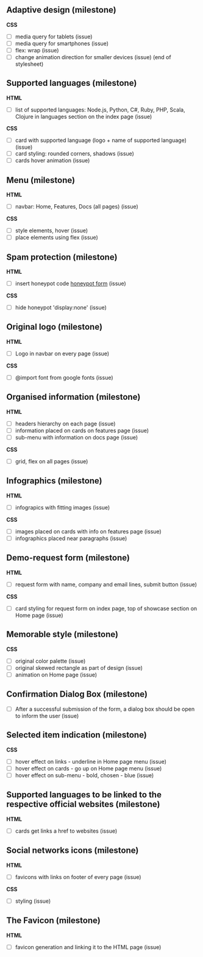 ## Adaptive design (milestone)

**CSS**

- [ ] media query for tablets (issue)
- [ ] media query for smartphones (issue)
- [ ] flex: wrap (issue)
- [ ] change animation direction for smaller devices (issue)
      (end of stylesheet)

## Supported languages (milestone)

**HTML**

- [ ] list of supported languages: Node.js, Python, C#, Ruby, PHP, Scala, Clojure in languages section on the index page (issue)

**CSS**

- [ ] card with supported language (logo + name of supported language) (issue)
- [ ] card styling: rounded corners, shadows (issue)
- [ ] cards hover animation (issue)

## Menu (milestone)

**HTML**

- [ ] navbar: Home, Features, Docs (all pages) (issue)

**CSS**

- [ ] style elements, hover (issue)
- [ ] place elements using flex (issue)

## Spam protection (milestone)

**HTML**

- [ ] insert honeypot code [honeypot form](https://zinoui.com/blog/protect-web-forms-from-spam#honey-pot) (issue)

**CSS**

- [ ] hide honeypot 'display:none' (issue)

## Original logo (milestone)

**HTML**

- [ ] Logo in navbar on every page (issue)

**CSS**

- [ ] @import font from google fonts (issue)

## Organised information (milestone)

**HTML**

- [ ] headers hierarchy on each page (issue)
- [ ] information placed on cards on features page (issue)
- [ ] sub-menu with information on docs page (issue)

**CSS**

- [ ] grid, flex on all pages (issue)

## Infographics (milestone)

**HTML**

- [ ] infograpics with fitting images (issue)

**CSS**

- [ ] images placed on cards with info on features page (issue)
- [ ] infographics placed near paragraphs (issue)

## Demo-request form (milestone)

**HTML**

- [ ] request form with name, company and email lines, submit button (issue)

**CSS**

- [ ] card styling for request form on index page, top of showcase section on Home page (issue)

## Memorable style (milestone)

**CSS**

- [ ] original color palette (issue)
- [ ] original skewed rectangle as part of design (issue)
- [ ] animation on Home page (issue)

## Confirmation Dialog Box (milestone)

- [ ] After a successful submission of the form, a dialog box should be open to inform the user (issue)

## Selected item indication (milestone)

**CSS**

- [ ] hover effect on links - underline in Home page menu (issue)
- [ ] hover effect on cards - go up on Home page menu (issue)
- [ ] hover effect on sub-menu - bold, chosen - blue (issue)

## Supported languages to be linked to the respective official websites (milestone)

**HTML**

- [ ] cards get links a href to websites (issue)

## Social networks icons (milestone)

**HTML**

- [ ] favicons with links on footer of every page (issue)

**CSS**

- [ ] styling (issue)

## The Favicon (milestone)

**HTML**

- [ ] favicon generation and linking it to the HTML page (issue)
